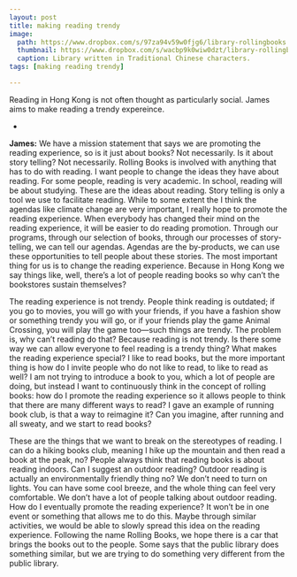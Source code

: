 ```yaml
---
layout: post
title: making reading trendy
image:
  path: https://www.dropbox.com/s/97za94v59w0fjg6/library-rollingbooks.png?raw=1
  thumbnail: https://www.dropbox.com/s/wacbp9k0wiw0dzt/library-rollingbooks_thumbnail.png?raw=1
  caption: Library written in Traditional Chinese characters.
tags: [making reading trendy]

---
```


Reading in Hong Kong is not often thought as particularly social. James aims to make reading a trendy expereince. 

<!--more-->

-

**James:** We have a mission statement that says we are promoting the reading experience, so is it just about books? Not necessarily. Is it about story telling? Not necessarily. Rolling Books is involved with anything that has to do with reading. I want people to change the ideas they have about reading. For some people, reading is very academic. In school, reading will be about studying. These are the ideas about reading. Story telling is only a tool we use to facilitate reading. While to some extent the I think the agendas like climate change are very important, I really hope to promote the reading experience. When everybody has changed their mind on the reading experience, it will be easier to do reading promotion. Through our programs, through our selection of books, through our processes of story-telling, we can tell our agendas. Agendas are the by-products, we can use these opportunities to tell people about these stories. The most important thing for us is to change the reading experience. Because in Hong Kong we say things like, well, there’s a lot of people reading books so why can’t the bookstores sustain themselves? 

The reading experience is not trendy. People think reading is outdated; if you go to movies, you will go with your friends, if you have a fashion show or something trendy you will go, or if your friends play the game Animal Crossing, you will play the game too—such things are trendy. The problem is, why can’t reading do that? Because reading is not trendy. Is there some way we can allow everyone to feel reading is a trendy thing? What makes the reading experience special? I like to read books, but the more important thing is how do I invite people who do not like to read, to like to read as well? I am not trying to introduce a book to you, which a lot of people are doing, but instead I want to continuously think in the concept of rolling books: how do I promote the reading experience so it allows people to think that there are many different ways to read? I gave an example of running book club, is that a way to reimagine it? Can you imagine, after running and all sweaty, and we start to read books?

These are the things that we want to break on the stereotypes of reading. I can do a hiking books club, meaning I hike up the mountain and then read a book at the peak, no? People always think that reading books is about reading indoors. Can I suggest an outdoor reading? Outdoor reading is actually an environmentally friendly thing no? We don’t need to turn on lights. You can have some cool breeze, and the whole thing can feel very comfortable. We don’t have a lot of people talking about outdoor reading. How do I eventually promote the reading experience? It won’t be in one event or something that allows me to do this. Maybe through similar activities, we would be able to slowly spread this idea on the reading experience. Following the name Rolling Books, we hope there is a car that brings the books out to the people. Some says that the public library does something similar, but we are trying to do something very different from the public library.


